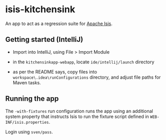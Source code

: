 isis-kitchensink
================

An app to act as a regression suite for [Apache Isis](http://isis.apache.org).


## Getting started (IntelliJ)

* Import into IntelliJ, using File > Import Module

* in the `kitchensinkapp-webapp`, locate `ide/intellij/launch` directory

* as per the README says, copy files into `workspace\.idea\runConfigurations` directory, and adjust file paths for Maven tasks.


## Running the app

The `-with-fixtures` run configuration runs the app using an additional system property that instructs Isis 
to run the fixture script defined in `WEB-INF/isis.properties`.

Login using `sven/pass`.
